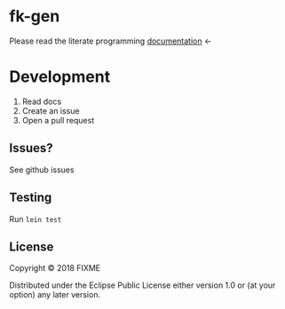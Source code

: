 # fk-gen

Please read the literate programming [documentation](https://drewverlee.github.io/fk-gen/docs.html) <-

# Development 

1. Read docs
2. Create an issue
3. Open a pull request

## Issues?

See github issues

## Testing

Run `lein test`

## License

Copyright © 2018 FIXME

Distributed under the Eclipse Public License either version 1.0 or (at
your option) any later version.

